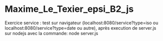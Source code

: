 # Maxime_Le_Texier_epsi_B2_js

Exercice service : test sur navigateur (localhost:8080/service?type=iso ou localhost:8080/service?type=date ou autre), après execution de server.js sur nodejs avec la commande: node server.js
